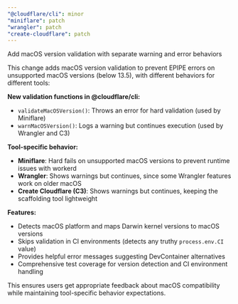 ```yaml
---
"@cloudflare/cli": minor
"miniflare": patch
"wrangler": patch
"create-cloudflare": patch
---
```


Add macOS version validation with separate warning and error behaviors

This change adds macOS version validation to prevent EPIPE errors on unsupported macOS versions (below 13.5), with different behaviors for different tools:

**New validation functions in @cloudflare/cli:**
- `validateMacOSVersion()`: Throws an error for hard validation (used by Miniflare)
- `warnMacOSVersion()`: Logs a warning but continues execution (used by Wrangler and C3)

**Tool-specific behavior:**
- **Miniflare**: Hard fails on unsupported macOS versions to prevent runtime issues with workerd
- **Wrangler**: Shows warnings but continues, since some Wrangler features work on older macOS
- **Create Cloudflare (C3)**: Shows warnings but continues, keeping the scaffolding tool lightweight

**Features:**
- Detects macOS platform and maps Darwin kernel versions to macOS versions
- Skips validation in CI environments (detects any truthy `process.env.CI` value)
- Provides helpful error messages suggesting DevContainer alternatives
- Comprehensive test coverage for version detection and CI environment handling

This ensures users get appropriate feedback about macOS compatibility while maintaining tool-specific behavior expectations.
